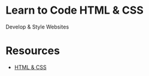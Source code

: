 # Learn to Code HTML & CSS

Develop & Style Websites

# Resources

- [HTML & CSS](https://learn.shayhowe.com/html-css/)
